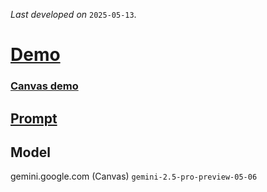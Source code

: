 *Last developed on* `2025-05-13`.
# [Demo](https://06ik.pages.dev/)

### [Canvas demo](https://gemini.google.com/share/ffe4ae2a9c40)

## [Prompt](https://github.com/RealityMoez/pl/blob/main/009.md)

## Model
gemini.google.com (Canvas) `gemini-2.5-pro-preview-05-06` 
